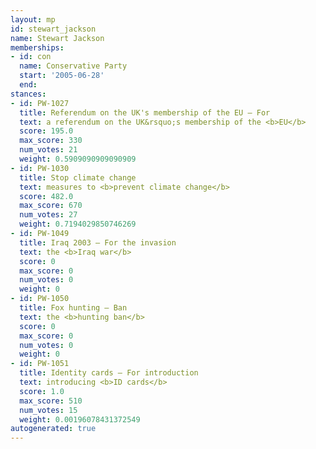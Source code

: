 ```yaml
---
layout: mp
id: stewart_jackson
name: Stewart Jackson
memberships:
- id: con
  name: Conservative Party
  start: '2005-06-28'
  end: 
stances:
- id: PW-1027
  title: Referendum on the UK's membership of the EU — For
  text: a referendum on the UK&rsquo;s membership of the <b>EU</b>
  score: 195.0
  max_score: 330
  num_votes: 21
  weight: 0.5909090909090909
- id: PW-1030
  title: Stop climate change
  text: measures to <b>prevent climate change</b>
  score: 482.0
  max_score: 670
  num_votes: 27
  weight: 0.7194029850746269
- id: PW-1049
  title: Iraq 2003 — For the invasion
  text: the <b>Iraq war</b>
  score: 0
  max_score: 0
  num_votes: 0
  weight: 0
- id: PW-1050
  title: Fox hunting — Ban
  text: the <b>hunting ban</b>
  score: 0
  max_score: 0
  num_votes: 0
  weight: 0
- id: PW-1051
  title: Identity cards — For introduction
  text: introducing <b>ID cards</b>
  score: 1.0
  max_score: 510
  num_votes: 15
  weight: 0.00196078431372549
autogenerated: true
---
```

